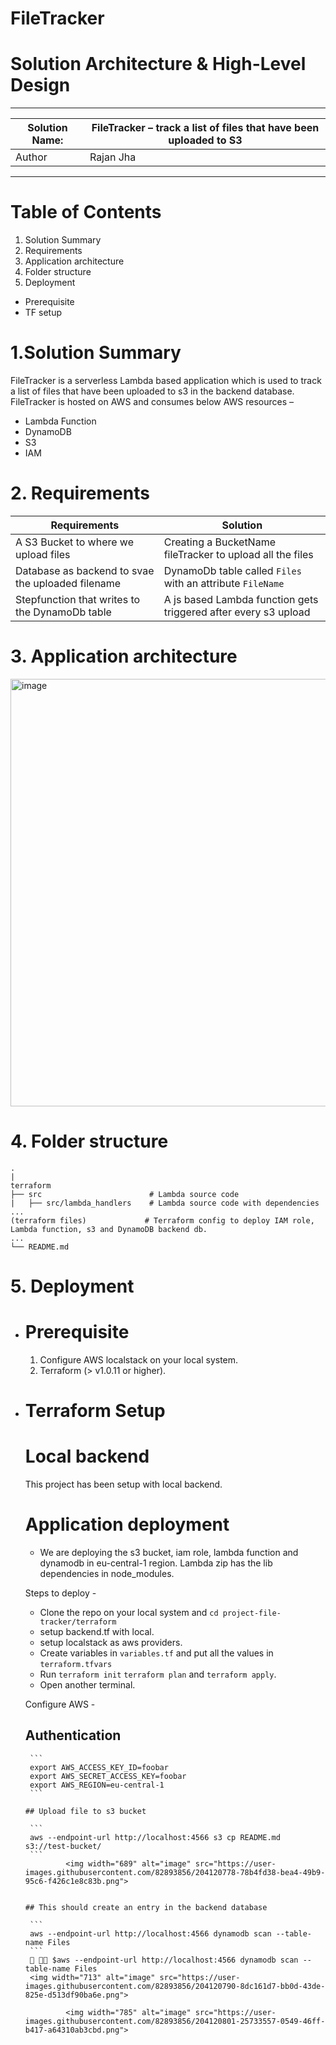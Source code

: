 # FileTracker
# Solution Architecture & High-Level Design

--------------------------------------------------------------------------------------------
|Solution Name:     | FileTracker – track a list of files that have been uploaded to S3     | 
|-------------------|-----------------------------------------------------------------------|
|Author             | Rajan Jha                                                             |
---------------------------------------------------------------------------------------------

# Table of Contents 

1.	Solution Summary
2.	Requirements
3.	Application architecture
4.	Folder structure
5.	Deployment
   *	Prerequisite
   *	TF setup

# 1.Solution Summary

FileTracker is a serverless Lambda based application which is used to track a list of files that have been uploaded to s3 in the backend database.
FileTracker is hosted on AWS and consumes below AWS resources – 

*	Lambda Function
*	DynamoDB
*	S3
*	IAM

# 2. Requirements

|             Requirements	                                |                          Solution                                 |
------------------------------------------------------------|--------------------------------------------------------------------
|A S3 Bucket to where we upload files                       | Creating a BucketName fileTracker to upload all the files         | 
|Database as backend to svae the uploaded filename          | DynamoDb table called `Files` with an attribute `FileName`        |
|Stepfunction that writes to the DynamoDb table             | A js based Lambda function gets triggered after every s3 upload   |

# 3. Application architecture
<img width="684" alt="image" src="https://user-images.githubusercontent.com/82893856/204120036-0556d4ee-934f-4d25-9068-73d04b3e5f61.png">

# 4. Folder structure

```
.
|
terraform
├── src                        # Lambda source code
|   ├── src/lambda_handlers    # Lambda source code with dependencies
...
(terraform files)             # Terraform config to deploy IAM role, Lambda function, s3 and DynamoDB backend db. 
...             
└── README.md

```

# 5. Deployment

* # Prerequisite 

    1. Configure AWS localstack on your local system.
    2. Terraform (> v1.0.11 or higher). 

 * # Terraform Setup

    # Local backend 

    This project has been setup with local backend. 

    # Application deployment

    * We are deploying the s3 bucket, iam role, lambda function and dynamodb in eu-central-1 region.
      Lambda zip has the lib dependencies in node_modules. 

    Steps to deploy - 
      * Clone the repo on your local system and ```cd project-file-tracker/terraform```
      * setup backend.tf with local.
      * setup localstack as aws providers. 
      * Create variables in ```variables.tf``` and put all the values in ```terraform.tfvars```
      * Run ```terraform init``` ```terraform plan``` and ```terraform apply```. 
      * Open another terminal.

      Configure AWS  - 

      ## Authentication
		```
		export AWS_ACCESS_KEY_ID=foobar
		export AWS_SECRET_ACCESS_KEY=foobar
		export AWS_REGION=eu-central-1
    	```

       ## Upload file to s3 bucket

        ```
		aws --endpoint-url http://localhost:4566 s3 cp README.md s3://test-bucket/
		```
            	<img width="689" alt="image" src="https://user-images.githubusercontent.com/82893856/204120778-78b4fd38-bea4-49b9-95c6-f426c1e8c83b.png">
		

	   ## This should create an entry in the backend database

		```
		aws --endpoint-url http://localhost:4566 dynamodb scan --table-name Files
		```
		🤺 🍺🍺 $aws --endpoint-url http://localhost:4566 dynamodb scan --table-name Files
 		<img width="713" alt="image" src="https://user-images.githubusercontent.com/82893856/204120790-8dc161d7-bb0d-43de-825e-d513df90ba6e.png">

                <img width="785" alt="image" src="https://user-images.githubusercontent.com/82893856/204120801-25733557-0549-46ff-b417-a64310ab3cbd.png">

      





